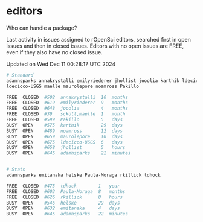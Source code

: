# editors

Who can handle a package?

Last activity in issues assigned to rOpenSci editors, searched first in open
issues and then in closed issues. Editors with no open issues are FREE, even if
they also have no closed issue.


Updated on Wed Dec 11 00:28:17 UTC 2024

```bash
# Standard
adamhsparks annakrystalli emilyriederer jhollist jooolia karthik ldecicco
ldecicco-USGS maelle maurolepore noamross Pakillo

FREE  CLOSED  #502  annakrystalli  10  months
FREE  CLOSED  #619  emilyriederer  9   months
FREE  CLOSED  #648  jooolia        4   months
FREE  CLOSED  #39   sckott,maelle  1   month
FREE  CLOSED  #599  Pakillo        5   days
BUSY  OPEN    #575  karthik        29  days
BUSY  OPEN    #489  noamross       12  days
BUSY  OPEN    #659  maurolepore    10  days
BUSY  OPEN    #675  ldecicco-USGS  6   days
BUSY  OPEN    #658  jhollist       5   hours
BUSY  OPEN    #645  adamhsparks    22  minutes


# Stats
adamhsparks emitanaka helske Paula-Moraga rkillick tdhock

FREE  CLOSED  #475  tdhock        1   year
FREE  CLOSED  #603  Paula-Moraga  8   months
FREE  CLOSED  #626  rkillick      8   hours
BUSY  OPEN    #546  helske        29  days
BUSY  OPEN    #632  emitanaka     4   days
BUSY  OPEN    #645  adamhsparks   22  minutes
```
